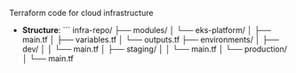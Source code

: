 Terraform code for cloud infrastructure
- **Structure**:  ```
  infra-repo/
  ├── modules/
  │   └── eks-platform/
  │       ├── main.tf
  │       ├── variables.tf
  │       └── outputs.tf
  ├── environments/
  │   ├── dev/
  │   │   └── main.tf
  │   ├── staging/
  │   │   └── main.tf
  │   └── production/
  │       └── main.tf 
